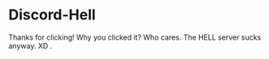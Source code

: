 # Discord-Hell
Thanks for clicking! Why you clicked it? Who cares. The HELL server sucks anyway. XD
.
